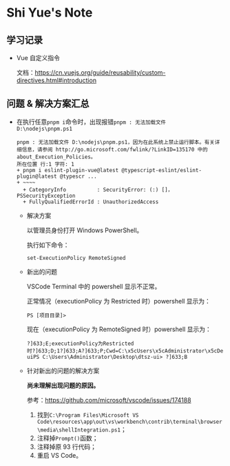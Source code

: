 # Shi Yue's Note

## 学习记录

- Vue 自定义指令

  文档：https://cn.vuejs.org/guide/reusability/custom-directives.html#introduction

## 问题 & 解决方案汇总

- 在执行任意`pnpm i`命令时，出现报错`pnpm : 无法加载文件 D:\nodejs\pnpm.ps1`

  ```
  pnpm : 无法加载文件 D:\nodejs\pnpm.ps1，因为在此系统上禁止运行脚本。有关详细信息，请参阅 http://go.microsoft.com/fwlink/?LinkID=135170 中的 about_Execution_Policies。
  所在位置 行:1 字符: 1
  + pnpm i eslint-plugin-vue@latest @typescript-eslint/eslint-plugin@latest @typescr ...
  + ~~~~
    + CategoryInfo          : SecurityError: (:) []，PSSecurityException
    + FullyQualifiedErrorId : UnauthorizedAccess
  ```

  - 解决方案

    以管理员身份打开 Windows PowerShell。

    执行如下命令：

    ```
    set-ExecutionPolicy RemoteSigned
    ```

  - 新出的问题

    VSCode Terminal 中的 powershell 显示不正常。

    正常情况（executionPolicy 为 Restricted 时）powershell 显示为：

    ```
    PS [项目目录]>
    ```

    现在（executionPolicy 为 RemoteSigned 时）powershell 显示为：

    ```
    ?]633;E;executionPolicy为Restricted时?]633;D;1?]633;A?]633;P;Cwd=C:\x5cUsers\x5cAdministrator\x5cDesktop\x5cdtsz-uiPS C:\Users\Administrator\Desktop\dtsz-ui> ?]633;B
    ```

  - 针对新出的问题的解决方案

    **尚未理解出现问题的原因。**

    参考：https://github.com/microsoft/vscode/issues/174188

    1. 找到`C:\Program Files\Microsoft VS Code\resources\app\out\vs\workbench\contrib\terminal\browser\media\shellIntegration.ps1`；
    2. 注释掉`Prompt()`函数；
    3. 注释掉原 93 行代码；
    4. 重启 VS Code。
